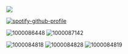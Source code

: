 ![](https://komarev.com/ghpvc/?username=dmutt7&color=5A8691&label=woof)

[![spotify-github-profile](https://spotify-github-profile.kittinanx.com/api/view?uid=hpvy7u3a5ewsaqd808vwnxcls&cover_image=true&theme=natemoo-re&show_offline=false&background_color=121212&interchange=false&bar_color=5f8f99&bar_color_cover=false)](https://github.com/kittinan/spotify-github-profile)

![1000086448](https://github.com/user-attachments/assets/aa989626-c30b-4c5f-b336-82058da9f577)
![1000087142](https://github.com/user-attachments/assets/0b12fc64-3dcc-4710-8221-093c6240c08e)



![1000084818](https://github.com/user-attachments/assets/ba67a46a-1c15-4e49-b6c1-6de9716c39f3) 
![1000084828](https://github.com/user-attachments/assets/790e1619-9533-4617-a782-86078f76fa0d)
![1000084819](https://github.com/user-attachments/assets/f1e996b4-c340-4013-b3a0-daaa03ca86d0)

